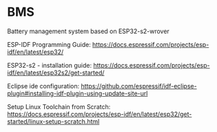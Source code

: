 # BMS
Battery management system based on ESP32-s2-wrover

ESP-IDF Programming Guide:
https://docs.espressif.com/projects/esp-idf/en/latest/esp32/

ESP32-s2 - installation guide:
https://docs.espressif.com/projects/esp-idf/en/latest/esp32s2/get-started/


Eclipse ide configuration:
https://github.com/espressif/idf-eclipse-plugin#installing-idf-plugin-using-update-site-url


Setup Linux Toolchain from Scratch:
https://docs.espressif.com/projects/esp-idf/en/latest/esp32/get-started/linux-setup-scratch.html
